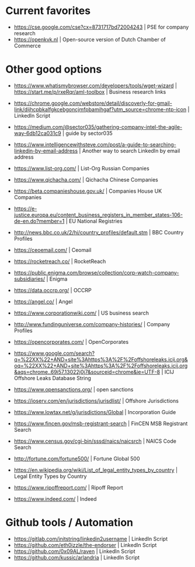 # Current favorites
- https://cse.google.com/cse?cx=8731717bd72004243 | PSE for company research
- https://openkvk.nl | Open-source version of Dutch Chamber of Commerce

# Other good options
- https://www.whatismybrowser.com/developers/tools/wget-wizard | https://start.me/p/rxeRqr/aml-toolbox | Business research links
- https://chrome.google.com/webstore/detail/discoverly-for-gmail-link/dijhcpbkalfgkcebgoncjmfpbamihgaf?utm_source=chrome-ntp-icon | LinkedIn Script
- https://medium.com/@sector035/gathering-company-intel-the-agile-way-6db12ca031c9 | guide by sector035
- https://www.intelligencewithsteve.com/post/a-guide-to-searching-linkedin-by-email-address | Another way to search LinkedIn by email address
- https://www.list-org.com/ | List-Org Russian Companies
- https://www.qichacha.com/ | Qichacha Chinese Companies
- https://beta.companieshouse.gov.uk/ | Companies House UK Companies
- https://e-justice.europa.eu/content_business_registers_in_member_states-106-de-en.do?member=1 | EU National Registries
- http://news.bbc.co.uk/2/hi/country_profiles/default.stm | BBC Country Profiles

- https://ceoemail.com/ | Ceomail
- https://rocketreach.co/ | RocketReach
- https://public.enigma.com/browse/collection/corp-watch-company-subsidiaries/ | Enigma
- https://data.occrp.org/ | OCCRP
- https://angel.co/ | Angel
- https://www.corporationwiki.com/ | US business search
- http://www.fundinguniverse.com/company-histories/ | Company Profiles
- https://opencorporates.com/ | OpenCorporates
- https://www.google.com/search?q=%22XX%22+AND+site%3Ahttps%3A%2F%2Foffshoreleaks.icij.org&oq=%22XX%22+AND+site%3Ahttps%3A%2F%2Foffshoreleaks.icij.org&aqs=chrome..69i57.13022j0j7&sourceid=chrome&ie=UTF-8 | ICIJ Offshore Leaks Database String
- https://www.opensanctions.org/ | open sanctions
- https://ioserv.com/en/jurisdictions/jurisdlist/ | Offshore Jurisdictions
- https://www.lowtax.net/g/jurisdictions/Global | Incorporation Guide
- https://www.fincen.gov/msb-registrant-search | FinCEN MSB Registrant Search
- https://www.census.gov/cgi-bin/sssd/naics/naicsrch | NAICS Code Search
- http://fortune.com/fortune500/ | Fortune Global 500
- https://en.wikipedia.org/wiki/List_of_legal_entity_types_by_country | Legal Entity Types by Country
- https://www.ripoffreport.com/ | Ripoff Report
- https://www.indeed.com/ | Indeed

# Github tools / Automation 
- https://gitlab.com/initstring/linkedin2username | LinkedIn Script
- https://github.com/eth0izzle/the-endorser | LinkedIn Script
- https://github.com/0x09AL/raven | LinkedIn Script
- https://github.com/kussic/arlandria | LinkedIn Script
